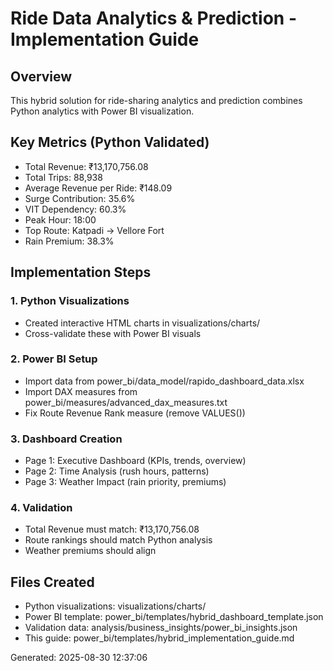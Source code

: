 # Ride Data Analytics & Prediction - Implementation Guide

## Overview

This hybrid solution for ride-sharing analytics and prediction combines Python analytics with Power BI visualization.

## Key Metrics (Python Validated)

- Total Revenue: ₹13,170,756.08
- Total Trips: 88,938
- Average Revenue per Ride: ₹148.09
- Surge Contribution: 35.6%
- VIT Dependency: 60.3%
- Peak Hour: 18:00
- Top Route: Katpadi → Vellore Fort
- Rain Premium: 38.3%

## Implementation Steps

### 1. Python Visualizations

- Created interactive HTML charts in visualizations/charts/
- Cross-validate these with Power BI visuals

### 2. Power BI Setup

- Import data from power_bi/data_model/rapido_dashboard_data.xlsx
- Import DAX measures from power_bi/measures/advanced_dax_measures.txt
- Fix Route Revenue Rank measure (remove VALUES())

### 3. Dashboard Creation

- Page 1: Executive Dashboard (KPIs, trends, overview)
- Page 2: Time Analysis (rush hours, patterns)
- Page 3: Weather Impact (rain priority, premiums)

### 4. Validation

- Total Revenue must match: ₹13,170,756.08
- Route rankings should match Python analysis
- Weather premiums should align

## Files Created

- Python visualizations: visualizations/charts/
- Power BI template: power_bi/templates/hybrid_dashboard_template.json
- Validation data: analysis/business_insights/power_bi_insights.json
- This guide: power_bi/templates/hybrid_implementation_guide.md

Generated: 2025-08-30 12:37:06

